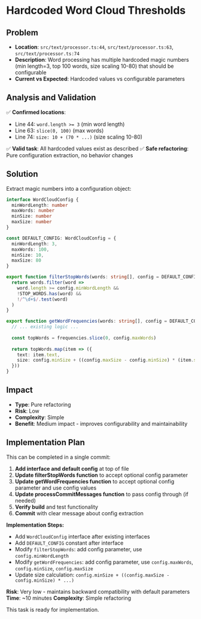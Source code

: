 # Hardcoded Word Cloud Thresholds

## Problem
- **Location**: `src/text/processor.ts:44`, `src/text/processor.ts:63`, `src/text/processor.ts:74`
- **Description**: Word processing has multiple hardcoded magic numbers (min length=3, top 100 words, size scaling 10-80) that should be configurable
- **Current vs Expected**: Hardcoded values vs configurable parameters

## Analysis and Validation
✅ **Confirmed locations**: 
- Line 44: `word.length >= 3` (min word length)
- Line 63: `slice(0, 100)` (max words) 
- Line 74: `size: 10 + (70 * ...)` (size scaling 10-80)

✅ **Valid task**: All hardcoded values exist as described
✅ **Safe refactoring**: Pure configuration extraction, no behavior changes

## Solution
Extract magic numbers into a configuration object:

```typescript
interface WordCloudConfig {
  minWordLength: number
  maxWords: number
  minSize: number
  maxSize: number
}

const DEFAULT_CONFIG: WordCloudConfig = {
  minWordLength: 3,
  maxWords: 100,
  minSize: 10,
  maxSize: 80
}

export function filterStopWords(words: string[], config = DEFAULT_CONFIG): string[] {
  return words.filter(word => 
    word.length >= config.minWordLength && 
    !STOP_WORDS.has(word) && 
    !/^\d+$/.test(word)
  )
}

export function getWordFrequencies(words: string[], config = DEFAULT_CONFIG): WordFrequency[] {
  // ... existing logic ...
  
  const topWords = frequencies.slice(0, config.maxWords)
  
  return topWords.map(item => ({
    text: item.text,
    size: config.minSize + ((config.maxSize - config.minSize) * (item.size - minCount) / range)
  }))
}
```

## Impact
- **Type**: Pure refactoring
- **Risk**: Low
- **Complexity**: Simple
- **Benefit**: Medium impact - improves configurability and maintainability

## Implementation Plan
This can be completed in a single commit:

1. **Add interface and default config** at top of file
2. **Update filterStopWords function** to accept optional config parameter
3. **Update getWordFrequencies function** to accept optional config parameter and use config values
4. **Update processCommitMessages function** to pass config through (if needed)
5. **Verify build** and test functionality
6. **Commit** with clear message about config extraction

**Implementation Steps:**
- Add `WordCloudConfig` interface after existing interfaces
- Add `DEFAULT_CONFIG` constant after interface
- Modify `filterStopWords`: add config parameter, use `config.minWordLength`
- Modify `getWordFrequencies`: add config parameter, use `config.maxWords`, `config.minSize`, `config.maxSize`
- Update size calculation: `config.minSize + ((config.maxSize - config.minSize) * ...)`

**Risk**: Very low - maintains backward compatibility with default parameters
**Time**: ~10 minutes
**Complexity**: Simple refactoring

This task is ready for implementation.